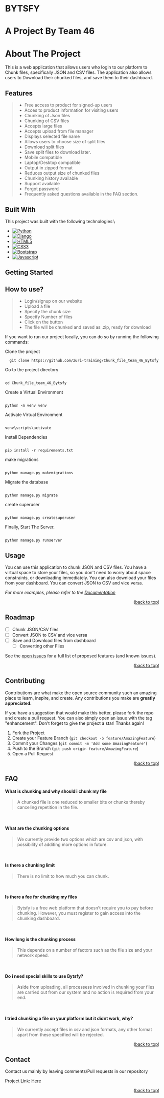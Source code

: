 # BYTSFY

# A Project By  Team 46

# About The Project

This is a web application that allows users who login to our platform to Chunk files, specifically JSON and CSV files.
The application also allows users to Download their chunked files, and save them to their dashboard.

## Features

> - Free access to product for signed-up users
>- Acces to product information for visiting users
>- Chunking of Json files
>- Chunking of CSV files
>- Accepts large files
>- Accepts upload from file manager
>- Displays selected file name
>- Allows users to choose size of split files
>- Download split files
>- Save split files to download later.
>- Mobile compatible
>- Laptop/Desktop compatible
>- Output in zipped format
>- Reduces output size of chunked files
>- Chunking history available
>- Support available
>- Forgot password
>- Frequently asked questions available in the FAQ section.

## Built With

This project was built with the following technologies:\

* [![Python](https://img.shields.io/badge/language-Python-blue.svg)](https://www.python.org/)
* [![Django](https://img.shields.io/badge/Framework-Django-Green.svg)](https://www.djangoproject.com/)
* [![HTML5](https://img.shields.io/badge/language-HTML5-Blue.svg)](https://www.w3.org/html/logo/)
* [![CSS3](https://img.shields.io/badge/language-CSS3-Blue.svg)](https://www.w3.org/Style/CSS/)
* [![Bootstrap](https://img.shields.io/badge/Framework-Bootstrap-Green.svg)](https://getbootstrap.com/)
* [![Javascript](https://img.shields.io/badge/language-Javascript-Blue.svg)](https://www.javascript.com/)

## Getting Started

## How to use?

> - Login/signup on our website
>- Upload a file
>- Specify the chunk size
>- Specify Number of files
>- Click on the button
>- The file will be chunked and saved as .zip, ready for download


If you want to run our project locally, you can do so by running the following commands:

Clone the project

```
  git clone https://github.com/zuri-training/Chunk_file_team_46_Bytsfy
```

Go to the project directory

```

cd Chunk_file_team_46_Bytsfy

```

Create a Virtual Environment

```

python -m venv venv

```

Activate Virtual Environment

```

venv\scripts\activate

```

Install Dependencies

```

pip install -r requirements.txt

```

make migrations

```

python manage.py makemigrations

```

Migrate the database

```

python manage.py migrate

```

create superuser

```

python manage.py createsuperuser

```

Finally, Start The Server.

```

python manage.py runserver

```

## Usage

You can use this application to chunk JSON and CSV files.
You have a virtual space to store your files, so you don't need to worry about space constraints, or downloading
immediately.
You can also download your files from your dashboard.
You can convert JSON to CSV and vice versa.

_For more examples, please refer to the [Documentation](https://example.com)_

<p align="right">(<a href="#readme-top">back to top</a>)</p>



<!-- ROADMAP -->

## Roadmap

- [ ] Chunk JSON/CSV files
- [ ] Convert JSON to CSV and vice versa
- [ ] Save and Download files from dashboard
    - [ ] Converting other Files

See the [open issues](https://github.com/zuri-training/Chunk_file_team_46_Bytsfy/issues?q=is%3Aopen+is%3Aissue) for a
full list of proposed features (and known issues).

<p align="right">(<a href="#readme-top">back to top</a>)</p>

## Contributing

Contributions are what make the open source community such an amazing place to learn, inspire, and create. Any
contributions you make are **greatly appreciated**.

If you have a suggestion that would make this better, please fork the repo and create a pull request. You can also
simply open an issue with the tag "enhancement".
Don't forget to give the project a star! Thanks again!

1. Fork the Project
2. Create your Feature Branch (`git checkout -b feature/AmazingFeature`)
3. Commit your Changes (`git commit -m 'Add some AmazingFeature'`)
4. Push to the Branch (`git push origin feature/AmazingFeature`)
5. Open a Pull Request

<p align="right">(<a href="#readme-top">back to top</a>)</p>

## FAQ

#### What is chunking and why should i chunk my file

> A chunked file is one reduced to smaller bits or chunks thereby canceling repetition in the file.

​

#### What are the chunking options

> We currently provide two options which are csv and json, with possibility of additing more options in future.

​

#### Is there a chunking limit

> There is no limit to how much you can chunk.

​

#### Is there a fee for chunking my files

> Bytsfy is a free web platform that doesn't require you to pay before chunking. However, you must register to gain
> access into the chunking dashboard.

​

#### How long is the chunking process

> This depends on a number of factors such as the file size and your network speed.

​

#### Do i need special skills to use Bytsfy?

> Aside from uploading, all processess involved in chunking your files are carried out from our system and no action is
> required from your end.

​

#### I tried chunking a file on your platform  but it didnt work, why?

> We currently accept files in csv and json formats, any other format apart from these specified will be rejected.
<p align="right">(<a href="#readme-top">back to top</a>)</p>

## Contact

Contact us mainly by leaving comments/Pull requests in our repository

Project Link: [Here](https://github.com/zuri-training/Chunk_file_team_46_Bytsfy)

<p align="right">(<a href="#readme-top">back to top</a>)</p>

